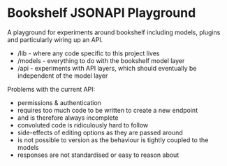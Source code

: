 # Bookshelf JSONAPI Playground

A playground for experiments around bookshelf including models, plugins and particularly wiring up an API.
 
* /lib - where any code specific to this project lives
* /models - everything to do with the bookshelf model layer
* /api - experiments with API layers, which should eventually be independent of the model layer

Problems with the current API:

- permissions & authentication
- requires too much code to be written to create a new endpoint
- and is therefore always incomplete
- convoluted code is ridiculously hard to follow
- side-effects of editing options as they are passed around
- is not possible to version as the behaviour is tightly coupled to the models   
- responses are not standardised or easy to reason about 
  
